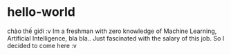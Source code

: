 # hello-world
chào thế giới :v
Im a freshman with zero knowledge of Machine Learning, Artificial Intelligence, bla bla..
Just fascinated with the salary of this job. So I decided to come here :v
